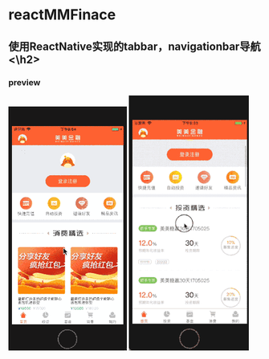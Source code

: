 # reactMMFinace
<h2>使用ReactNative实现的tabbar，navigationbar导航<\h2>
<h3>preview</h3>
<img src="./showResource/copy1.gif"
alt=''
style="max-width:100%">
<img src="./showResource/2018-05-14.gif"
alt=''
style="max-width:100%">